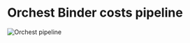 # Orchest Binder costs pipeline

![Orchest pipeline](https://8a6cp3jzhd.execute-api.us-east-2.amazonaws.com/api/?pipeline=https://github.com/ricklamers/orchest-binder-costs/blob/main/pricing.orchest)
